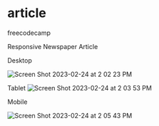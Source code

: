 # article
freecodecamp

Responsive Newspaper Article

Desktop

![Screen Shot 2023-02-24 at 2 02 23 PM](https://user-images.githubusercontent.com/46323883/221268764-6b26c55d-e58e-4af8-9837-f7072be11cae.png)

Tablet
![Screen Shot 2023-02-24 at 2 03 53 PM](https://user-images.githubusercontent.com/46323883/221268967-d2c28d7a-d1b8-434a-910d-22fe750783ea.png)

Mobile

![Screen Shot 2023-02-24 at 2 05 43 PM](https://user-images.githubusercontent.com/46323883/221269312-865b8910-715b-4f9e-89d2-5b7b4fe34c7c.png)
